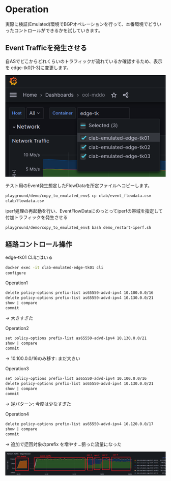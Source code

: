 # Operation

実際に検証(Emulated)環境でBGPオペレーションを行って、本番環境でどういったコントロールができるかを試していきます。

## Event Trafficを発生させる

自ASでどこからどれくらいのトラフィックが流れているか確認するため、表示を edge-tk0[1-3]に変更します。

![grafana select node 2](fig/grafana_select_node2.png)


テスト用のEvent発生想定したFlowDataを所定ファイルへコピーします。

```
playground/demo/copy_to_emulated_env$ cp clab/event_flowdata.csv clab/flowdata.csv
```

iperf処理の再起動を行い、EventFlowDataにのっとってiperfの帯域を指定して付加トラフィックを発生させる

```
playground/demo/copy_to_emulated_env$ bash demo_restart-iperf.sh
```

## 経路コントロール操作

edge-tk01 CLIにはいる

```bash
docker exec -it clab-emulated-edge-tk01 cli
configure
```

Operation1

```
delete policy-options prefix-list as65550-advd-ipv4 10.100.0.0/16
delete policy-options prefix-list as65550-advd-ipv4 10.130.0.0/21
show | compare
commit
```

→ 大きすぎた

Operation2

```
set policy-options prefix-list as65550-advd-ipv4 10.130.0.0/21
show | compare
commit
```

→ 10.100.0.0/16のみ移す: まだ大きい

Operation3

```
set policy-options prefix-list as65550-advd-ipv4 10.100.0.0/16
delete policy-options prefix-list as65550-advd-ipv4 10.130.0.0/21
show | compare
commit
```

→ 逆パターン: 今度は少なすぎた

Operation4

```
delete policy-options prefix-list as65550-advd-ipv4 10.120.0.0/17
show | compare
commit
```

→ 追加で迂回対象のprefix を増やす…狙った流量になった

![operation traffic](fig/grafana_operation_traffic.png)

